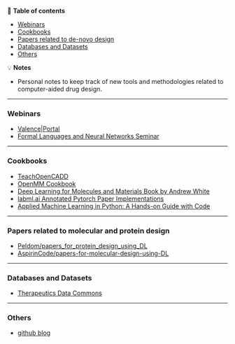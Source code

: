📖 **Table of contents**
* [Webinars](#Webinars)
* [Cookbooks](#Cookbooks)
* [Papers related to de-novo design](#PaperRepo)
* [Databases and Datasets](#DatabasesDatasets)
* [Others](#Others)

💡 **Notes**
- Personal notes to keep track of new tools and methodologies related to computer-aided drug design.

----
<a name="Webinars"></a>
### Webinars
- [Valence|Portal](https://portal.valencelabs.com/)
- [Formal Languages and Neural Networks Seminar](https://flann.super.site/talks)

---- 
<a name="Cookbooks"></a>
### Cookbooks
- [TeachOpenCADD](https://volkamerlab.org/projects/teachopencadd/)
- [OpenMM Cookbook](https://openmm.github.io/openmm-cookbook/dev/index.html)
- [Deep Learning for Molecules and Materials Book by Andrew White](https://dmol.pub/)  
- [labml.ai Annotated Pytorch Paper Implementations](https://nn.labml.ai/)  
- [Applied Machine Learning in Python: A Hands-on Guide with Code](https://geostatsguy.github.io/MachineLearningDemos_Book/intro.html)

---
<a name="PaperRepo"></a>
### Papers related to molecular and protein design
  - [Peldom/papers_for_protein_design_using_DL](https://github.com/Peldom/papers_for_protein_design_using_DL)
  - [AspirinCode/papers-for-molecular-design-using-DL](https://github.com/AspirinCode/papers-for-molecular-design-using-DL)
    
---- 
<a name="DatabasesDatasets"></a>
### Databases and Datasets
- [Therapeutics Data Commons](https://tdcommons.ai/)

---- 
<a name="Others"></a>
### Others
- [github blog](https://github.blog/)
